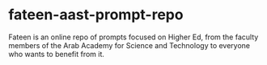 # fateen-aast-prompt-repo
Fateen is an online repo of prompts focused on Higher Ed, from the faculty members of the Arab Academy for Science and Technology to everyone who wants to benefit from it.
